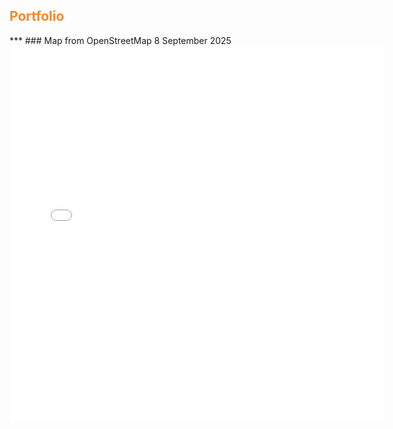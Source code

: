 <h2 style="color:#f28b28;">Portfolio</h2>
***
### Map from OpenStreetMap
8 September 2025
<embed type="text/html" src="img/start.html" width="600" height="600">
